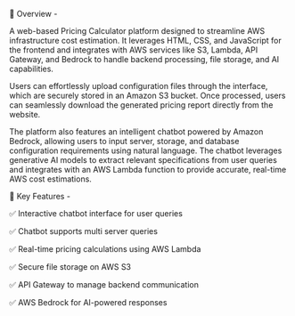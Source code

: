 📝 Overview -

A web-based Pricing Calculator platform designed to streamline AWS infrastructure cost estimation. It leverages HTML, CSS, and JavaScript for the frontend and integrates with AWS services like S3, Lambda, API Gateway, and Bedrock to handle backend processing, file storage, and AI capabilities.

Users can effortlessly upload configuration files through the interface, which are securely stored in an Amazon S3 bucket. Once processed, users can seamlessly download the generated pricing report directly from the website.

The platform also features an intelligent chatbot powered by Amazon Bedrock, allowing users to input server, storage, and database configuration requirements using natural language. The chatbot leverages generative AI models to extract relevant specifications from user queries and integrates with an AWS Lambda function to provide accurate, real-time AWS cost estimations.

🎯 Key Features -

✅ Interactive chatbot interface for user queries

✅ Chatbot supports multi server queries

✅ Real-time pricing calculations using AWS Lambda

✅ Secure file storage on AWS S3

✅ API Gateway to manage backend communication

✅ AWS Bedrock for AI-powered responses
